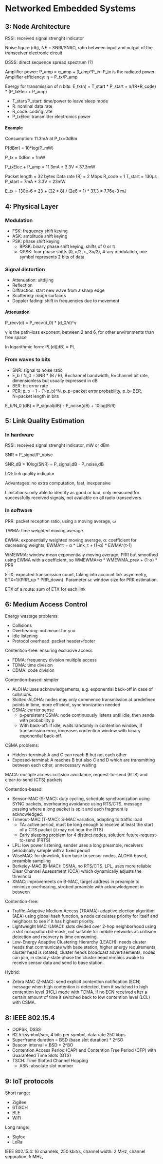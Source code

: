 # Networked Embedded Systems

## 3: Node Architecture

RSSI: received signal strenght indicator

Noise figure (db), NF = SNRI/SNRO, ratio between input and output of the transceiver electronic circuit

DSSS: direct sequence spread spectrum (?)

Amplifier power: P_amp = α_amp + β_amp*P_tx.
P_tx is the radiated power.
Amplifier efficiency: η = P_tx/P_amp

Energy for transmission of n bits: E_tx(n) = T_start * P_start + n/(R*R_code) * (P_txElec + P_amp)

* T_start/P_start: time/power to leave sleep mode
* R: nominal data rate
* R_code: coding rate
* P_txElec: transmitter electronics power

#### Example

Consumption: 11.3mA at P_tx=0dBm

P[dBm] = 10*log(P_mW)

P_tx = 0dBm = 1mW

P_txElec + P_amp = 11.3mA * 3.3V = 37.3mW

Packet length = 32 bytes
Data rate (R) = 2 Mbps
R_code = 1
T_start = 130μs
P_start = 7mA * 3.3V = 23mW

E_tx = 130e-6 * 23 + (32 * 8) / (2e6 * 1) * 37.3 = 7.76e-3 mJ



## 4: Physical Layer


### Modulation

* FSK: frequency shift keying
* ASK: amplitude shift keying
* PSK: phase shift keying
  * BPSK: binary phase shift keying, shifts of 0 or π
  * QPSK: four phase shifts (0, π/2, π, 3π/2), 4-ary modulation, one symbol represents 2 bits of data


### Signal distortion

* Attenuation: uitdijing
* Reflection
* Diffraction: start new wave from a sharp edge
* Scattering: rough surfaces
* Doppler fading: shift in frequencies due to movement


#### Attenuation

P_recv(d) = P_recv(d_0) * (d_0/d)^γ

γ is the path-loss exponent, between 2 and 6, for other environments than free space

In logarithmic form: PL(d)[dB] = PL

### From waves to bits

* SNR: signal to noise ratio
* E_b / N_0 = SNR * (B / R), B=channel bandwidth, R=channel bit rate, dimensionless but usually expressed in dB
* BER: bit error rate
* PER: p_p = 1 - (1-p_b)^N, p_p=packet error probability, p_b=BER, N=packet length in bits

E_b/N_0 (dB) = P_signal(dB) - P_noise(dB) + 10log(B/R)


## 5: Link Quality Estimation

### In hardware

RSSI: received signal strenght indicator, mW or dBm

SNR = P_signal/P_noise

SNR_dB = 10log(SNR) = P_signal,dB - P_noise,dB

LQI: link quality indicator

Advantages: no extra computation, fast, inexpensive

Limitations: only able to identify as good or bad, only measured for successfully received signals, not available on all radio transceivers.

### In software

PRR: packet reception ratio, using a moving average, ω

TWMA: time weighted moving average

EWMA: exponentially weighted moving average, α: coefficient for decreasing weights, EWMA^τ = α * Link_τ + (1-α) * EWMA^(τ-1)

WMEWMA: window mean exponentially moving average, PRR but smoothed using EWMA with a coefficient, so WMEWMA=α * WMEWMA_prev + (1-α) * PRR

ETX: expected transmission count, taking into account link asymmetry, ETX=1/(PRR_up * PRR_down). Parameter ω: window size for PRR estimation.

ETX of a route: sum of ETX for each link


## 6: Medium Access Control

Energy wastage problems:

* Collisions
* Overhearing: not meant for you
* Idle listening
* Protocol overhead: packet header+footer

Contention-free: ensuring exclusive access

* FDMA: frequency division multiple access
* TDMA: time division
* CDMA: code division

Contention-based: simpler

* ALOHA: uses acknowledgements, e.g. exponential back-off in case of collisions.
* Slotted-ALOHA: nodes may only commence transmission at predefined points in time, more efficient, synchronization needed
* CSMA: carrier sense
  * p-persistent CSMA: node continuously listens until idle, then sends with probability p
  * With back-off: if idle, waits randomly in contention window, if transmission error, increases contention window with binary exponential back-off.


CSMA problems:

* Hidden-terminal: A and C can reach B but not each other
* Exposed-terminal: A reaches B but also C and D which are transmitting between each other, unnecessary waiting

MACA: multiple access collision avoidance, request-to-send (RTS) and clear-to-send (CTS) packets

Contention-based:

* Sensor-MAC (S-MAC): duty cycling, schedule synchronization using SYNC packets, overhearing avoidance using RTS/CTS, message passing where a long packet is split and each fragment is acknowledged.
* Timeout-MAC (T-MAC): S-MAC variation, adapting to traffic load
  * TA: active period, must be long enough to receive at least the start of a CTS packet (it may not hear the RTS)
  * Early sleeping problem for 4 distinct nodes, solution: future-request-to-send (FRTS)
* LPL: low power listening, sender uses a long preamble, receivers periodically sample with a fixed period
* WiseMAC: for downlink, from base to sensor nodes, ALOHA based, preamble sampling
* Berkeley-MAC (B-MAC): CSMA, no RTS/CTS, LPL, uses more reliable Clear Channel Assessment (CCA) which dynamically adjusts the threshold
* XMAC: improvements on B-MAC, target address in preample to minimize overhearing, strobed preamble with acknowledgment in between

Contention-free:

* Traffic-Adaptive Medium Access (TRAMA): adaptive election algorithm (AEA) using global hash function, a node calculates priority for itself and neighbors to see if it has highest priority.
* Lightweight MAC (LMAC): slots divided over 2-hop neighborhood using a slot occupation bit-mask, not suitable for mobile networks as collision detection and recovery is time consuming.
* Low-Energy Adaptive Clustering Hierarchy (LEACH): needs cluster heads that communicate with base station, higher energy requirements, cluster head is rotated, cluster heads broadcast advertisements, nodes can join, in steady-state phase the cluster head remains awake to receive sensor data and send to base station.

Hybrid:

* Zebra MAC (Z-MAC): send explicit contention notification (ECN) message when high contention is detected, then it switched to high contention level (HCL) mode with TDMA, if no ECN received after a certain amount of time it switched back to low contention level (LCL) with CSMA.





## 8: IEEE 802.15.4

* OQPSK, DSSS
* 62.5 ksymbol/sec, 4 bits per symbol, data rate 250 kbps
* Superframe duration = BSD (base slot duration) * 2^SO
* Beacon interval = BSD * 2^BO
* Contention Access Period (CAP) and Contention Free Period (CFP) with Guaranteed Time Slots (GTS)
* TSCH: Time Slotted Channel Hopping
  * ASN: absolute slot number

## 9: IoT protocols

Short range:

* ZigBee
* 6TiSCH
* BLE
* WiFi

Long range:

* Sigfox
* LoRa

IEEE 802.15.4: 16 channels, 250 kbit/s, channel width: 2 MHz, channel separation: 5 MHz, 

